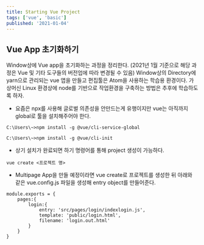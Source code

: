 ```yaml
---
title: Starting Vue Project
tags: ['vue', 'basic']
published: '2021-01-04'
---
```


## Vue App 초기화하기
Window상에 Vue app을 초기화하는 과정을 정리한다. (2021년 1월 기준으로 해당 과정은 Vue 및 기타 도구들의 버전업에 따라 변경될 수 있음) Window상의 Directory에 yarn으로 관리되는 vue 앱을 만들고 편집툴은 Atom을 사용하는 학습용 환경이다. 가상머신 Linux 환경상에 node를 기반으로 작업환경을 구축하는 방법은 추후에 학습하도록 하자.

+ 요즘은 npx를 사용해 글로벌 의존성을 안만드는게 유행이지만 vue는 아직까지 global로 툴을 설치해주어야 한다.
```
C:\Users\~>npm install -g @vue/cli-service-global

C:\Users\~>npm install -g @vue/cli-init
```
+ 상기 설치가 완료되면 하기 명령어를 통해 project 생성이 가능하다.
```
vue create <프로젝트 명>
```
+ Multipage App을 만들 예정이라면  vue create로 프로젝트를 생성한 뒤 아래와 같은 vue.config.js 파일을 생성해 entry object를 만들어준다.
```
module.exports = {
    pages:{
        login:{
            entry: 'src/pages/login/indexlogin.js',
            template: 'public/login.html',
            filename: 'login.out.html'
        }
    }
}
```
